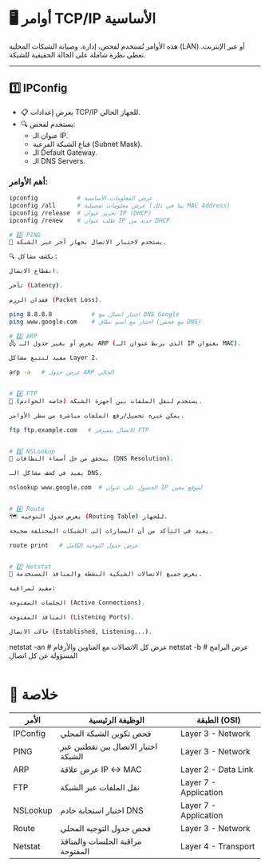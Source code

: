 # 🖥️ أوامر TCP/IP الأساسية

هذه الأوامر تُستخدم لفحص، إدارة، وصيانة الشبكات المحلية (LAN) أو عبر الإنترنت. تعطي نظرة شاملة على الحالة الحقيقية للشبكة.

---

## 1️⃣ IPConfig
- 📋 يعرض إعدادات TCP/IP للجهاز الحالي.
- 🔍 يستخدم لفحص:
  - عنوان الـ IP.
  - قناع الشبكة الفرعية (Subnet Mask).
  - الـ Default Gateway.
  - الـ DNS Servers.

### أهم الأوامر:

```bash
ipconfig           # عرض المعلومات الأساسية
ipconfig /all      # عرض معلومات تفصيلية (بما في ذلك MAC Address)
ipconfig /release  # تحرير عنوان IP (DHCP)
ipconfig /renew    # طلب عنوان IP جديد من DHCP

# 2️⃣ PING
📡 يستخدم لاختبار الاتصال بجهاز آخر عبر الشبكة.

🔍 يكشف مشاكل:

انقطاع الاتصال.

تأخر (Latency).

فقدان الرزم (Packet Loss).

ping 8.8.8.8           # اختبار اتصال مع DNS Google
ping www.google.com    # اختبار مع اسم نطاق (مع فحص DNS)

# 3️⃣ ARP
🖧 يعرض أو يغير جدول الـ ARP (الذي يربط عنوان الـ IP بعنوان MAC).

مفيد لتتبع مشاكل Layer 2.

arp -a   # عرض جدول ARP الحالي


# 4️⃣ FTP
📁 يستخدم لنقل الملفات بين أجهزة الشبكة (خاصة الخوادم).

يمكن عبره تحميل/رفع الملفات مباشرة من سطر الأوامر.

ftp ftp.example.com   # الاتصال بسيرفر FTP


# 5️⃣ NSLookup
🔎 يتحقق من حل أسماء النطاقات (DNS Resolution).

يفيد في كشف مشاكل الـ DNS.

nslookup www.google.com  # الحصول على عنوان IP لموقع معين


# 6️⃣ Route
🗺️ يعرض جدول التوجيه (Routing Table) للجهاز.

يفيد في التأكد من أن المسارات إلى الشبكات المختلفة صحيحة.

route print   # عرض جدول التوجيه الكامل


# 7️⃣ Netstat
🔗 يعرض جميع الاتصالات الشبكية النشطة والمنافذ المستخدمة.

مفيد لمراقبة:

الجلسات المفتوحة (Active Connections).

المنافذ المفتوحة (Listening Ports).

حالات الاتصال (Established, Listening...).
```
netstat -an     # عرض كل الاتصالات مع العناوين والأرقام
netstat -b      # عرض البرامج المسؤولة عن كل اتصال
```
```
# 🎯 خلاصة

| الأمر    | الوظيفة الرئيسية                     | الطبقة (OSI)          |
| -------- | ------------------------------------ | --------------------- |
| IPConfig | فحص تكوين الشبكة المحلي              | Layer 3 - Network     |
| PING     | اختبار الاتصال بين نقطتين عبر الشبكة | Layer 3 - Network     |
| ARP      | عرض علاقة IP ↔ MAC                   | Layer 2 - Data Link   |
| FTP      | نقل الملفات عبر الشبكة               | Layer 7 - Application |
| NSLookup | اختبار استجابة خادم DNS              | Layer 7 - Application |
| Route    | فحص جدول التوجيه المحلي              | Layer 3 - Network     |
| Netstat  | مراقبة الجلسات والمنافذ المفتوحة     | Layer 4 - Transport   |
